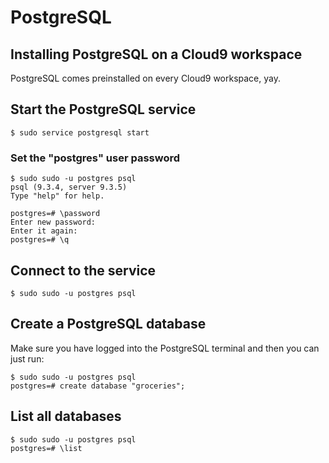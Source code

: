 # PostgreSQL

## Installing PostgreSQL on a Cloud9 workspace

PostgreSQL comes preinstalled on every Cloud9 workspace, yay.

## Start the PostgreSQL service

    $ sudo service postgresql start

### Set the "postgres" user password

    $ sudo sudo -u postgres psql
    psql (9.3.4, server 9.3.5)
    Type "help" for help.

    postgres=# \password
    Enter new password:
    Enter it again:
    postgres=# \q

## Connect to the service

    $ sudo sudo -u postgres psql

## Create a PostgreSQL database

Make sure you have logged into the PostgreSQL terminal and then you can just run:

    $ sudo sudo -u postgres psql
    postgres=# create database "groceries";

## List all databases

    $ sudo sudo -u postgres psql
    postgres=# \list
